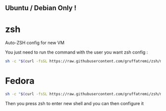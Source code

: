 ## Ubuntu / Debian Only ! 

# zsh
Auto-ZSH config for new VM


You just need to run the command with the user you want zsh config : 

```bash
sh -c "$(curl -fsSL https://raw.githubusercontent.com/gruffatremi/zsh/main/deploy.sh)"
```

# Fedora 
```bash
sh -c "$(curl -fsSL https://raw.githubusercontent.com/gruffatremi/zsh/main/deploy.sh)"
```

Then you press zsh to enter new shell and you can then configure it
